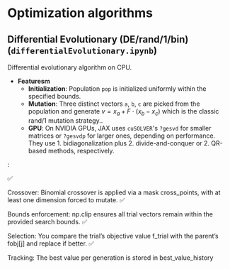 # Optimization algorithms

## Differential Evolutionary (DE/rand/1/bin) (`differentialEvolutionary.ipynb`)

Differential evolutionary algorithm on CPU.

- **Featuresm**  
  - **Initialization**: Population `pop` is initialized uniformly within the specified bounds.
  - **Mutation**: Three distinct vectors `a`, `b`, `c` are picked from the population and generate $v=x_a+F\cdot (x_b-x_c)$ which is the classic rand/1 mutation strategy..
  - **GPU**: On NVIDIA GPUs, JAX uses `cuSOLVER`'s `?gesvd` for smaller matrices or `?gesvdp` for larger ones, depending on performance. They use 1. bidiagonalization plus 2. divide-and-conquer or 2. QR-based methods, respectively.


:



 ✅

Crossover:
Binomial crossover is applied via a mask cross_points, with at least one dimension forced to mutate. ✅

Bounds enforcement:
np.clip ensures all trial vectors remain within the provided search bounds. ✅

Selection:
You compare the trial’s objective value f_trial with the parent’s fobj[j] and replace if better. ✅

Tracking:
The best value per generation is stored in best_value_history
